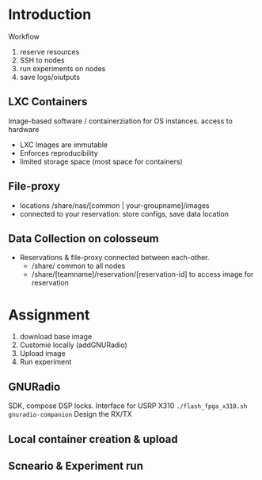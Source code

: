 # Introduction
Workflow
 1. reserve resources
 2. SSH to nodes
 3. run experiments on nodes
 4. save logs/oiutputs

## LXC Containers
Image-based software / containerziation for OS instances. access to hardware
* LXC Images are immutable
* Enforces reproducibility
* limited storage space (most space for containers)


## File-proxy
* locations /share/nas/[common | your-groupname]/images
* connected to your reservation: store configs, save data location

## Data Collection on colosseum
* Reservations & file-proxy connected between each-other.
  * /share/ common to all nodes
  * /share/[teamname]/reservation/[reservation-id] to access image for reservation


# Assignment
1. download base image
2. Customie locally (addGNURadio)
3. Upload image
4. Run experiment

## GNURadio
SDK, compose DSP locks. Interface for USRP X310
`./flash_fpga_x310.sh`
`gnuradio-companion`
Design the RX/TX

## Local container creation & upload

## Scneario & Experiment run
